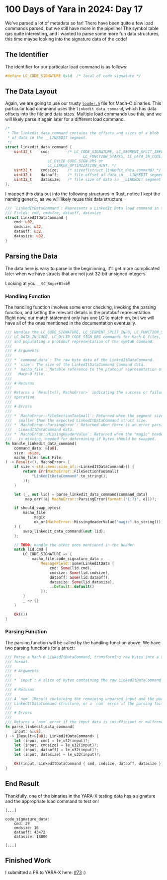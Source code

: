 # 100 Days of Yara in 2024: Day 17
We've parsed a lot of metadata so far! There have been quite a few load commands parsed, but we still have more in the pipeline! The symbol table qas quite interesting, and I wanted to parse some more fun data structures, this time maybe looking into the signature data of the code!

## The Identifier
The identifier for our particular load command is as follows:

```c
#define LC_CODE_SIGNATURE 0x1d	/* local of code signature */
```

## The Data Layout
Again, we are going to use our trusty [`loader.h`](https://opensource.apple.com/source/xnu/xnu-4570.1.46/EXTERNAL_HEADERS/mach-o/loader.h.auto.html) file for Mach-O binaries. This particular load command uses the `linkedit_data_command`, which has data offsets into the file and data sizes. Multiple load commands use this, and we will likely parse it again later for a different load command.
```c
/*
 * The linkedit_data_command contains the offsets and sizes of a blob
 * of data in the __LINKEDIT segment.  
 */
struct linkedit_data_command {
    uint32_t	cmd;		/* LC_CODE_SIGNATURE, LC_SEGMENT_SPLIT_INFO,
                                   LC_FUNCTION_STARTS, LC_DATA_IN_CODE,
				   LC_DYLIB_CODE_SIGN_DRS or
				   LC_LINKER_OPTIMIZATION_HINT. */
    uint32_t	cmdsize;	/* sizeof(struct linkedit_data_command) */
    uint32_t	dataoff;	/* file offset of data in __LINKEDIT segment */
    uint32_t	datasize;	/* file size of data in __LINKEDIT segment  */
};
```

I mapped this data out into the following structures in Rust, notice I kept the naming generic, as we will likely reuse this data structure:
```rust
/// `LinkedItDataCommand`: Represents a LinkedIt Data load command in the Mach-O file.
/// Fields: cmd, cmdsize, dataoff, datasize
struct LinkedItDataCommand {
    cmd: u32,
    cmdsize: u32,
    dataoff: u32,
    datasize: u32,
}
```
## Parsing the Data
The data here is easy to parse in the begininning, it'll get more complicated later when we have structs that are not just 32-bit unsigned integers.

Looking at you `__SC_SuperBlob`!!

### Handling Function
The handling function involves some error checking, invoking the parsing function, and setting the relevant details in the protobuf representation. Right now, our match statement only has one LC to match on, but we will have all of the ones mentioned in the documentation eventually.

```rust
/// Handles the LC_CODE_SIGNATURE, LC_SEGMENT_SPLIT_INFO, LC_FUNCTION_STARTS,
/// LC_DATA_IN_CODE, LC_DYLIB_CODE_SIGN_DRS commands for Mach-O files, parsing the data
/// and populating a protobuf representation of the symtab command.
///
/// # Arguments
///
/// * `command_data`: The raw byte data of the LinkedItDataCommand.
/// * `size`: The size of the LinkedItDataCommand command data.
/// * `macho_file`: Mutable reference to the protobuf representation of the
///   Mach-O file.
///
/// # Returns
///
/// Returns a `Result<(), MachoError>` indicating the success or failure of the
/// operation.
///
/// # Errors
///
/// * `MachoError::FileSectionTooSmall`: Returned when the segment size is
///   smaller than the expected LinkedItDataCommand struct size.
/// * `MachoError::ParsingError`: Returned when there is an error parsing the
///   LinkedItDataCommand data.
/// * `MachoError::MissingHeaderValue`: Returned when the "magic" header value
///   is missing, needed for determining if bytes should be swapped.
fn handle_linkedit_data_command(
    command_data: &[u8],
    size: usize,
    macho_file: &mut File,
) -> Result<(), MachoError> {
    if size < std::mem::size_of::<LinkedItDataCommand>() {
        return Err(MachoError::FileSectionTooSmall(
            "LinkedItDataCommand".to_string(),
        ));
    }

    let (_, mut lid) = parse_linkedit_data_command(command_data)
        .map_err(|e| MachoError::ParsingError(format!("{:?}", e)))?;

    if should_swap_bytes(
        macho_file
            .magic
            .ok_or(MachoError::MissingHeaderValue("magic".to_string()))?,
    ) {
        swap_linkedit_data_command(&mut lid);
    };

    // TODO: handle the other ones mentioned in the header
    match lid.cmd {
        LC_CODE_SIGNATURE => {
            macho_file.code_signature_data =
                MessageField::some(LinkedItData {
                    cmd: Some(lid.cmd),
                    cmdsize: Some(lid.cmdsize),
                    dataoff: Some(lid.dataoff),
                    datasize: Some(lid.datasize),
                    ..Default::default()
                });
        }
        _ => {}
    }

    Ok(())
}
```

### Parsing Function
The parsing function will be called by the handling function above. We have two parsing functions for a struct:

```rust
/// Parse a Mach-O LinkedItDataCommand, transforming raw bytes into a structured
/// format.
///
/// # Arguments
///
/// * `input`: A slice of bytes containing the raw LinkedItDataCommand data.
///
/// # Returns
///
/// A `nom` IResult containing the remaining unparsed input and the parsed
/// LinkedItDataCommand structure, or a `nom` error if the parsing fails.
///
/// # Errors
///
/// Returns a `nom` error if the input data is insufficient or malformed.
fn parse_linkedit_data_command(
    input: &[u8],
) -> IResult<&[u8], LinkedItDataCommand> {
    let (input, cmd) = le_u32(input)?;
    let (input, cmdsize) = le_u32(input)?;
    let (input, dataoff) = le_u32(input)?;
    let (input, datasize) = le_u32(input)?;

    Ok((input, LinkedItDataCommand { cmd, cmdsize, dataoff, datasize }))
}
```

## End Result
Thankfully, one of the binaries in the YARA-X testing data has a signature and the appropriate load command to test on!

```
[...]

code_signature_data:
    cmd: 29
    cmdsize: 16
    dataoff: 43472
    datasize: 18800

[...]
```

## Finished Work

I submitted a PR to YARA-X  here: [#73](https://github.com/VirusTotal/yara-x/pull/73) :)